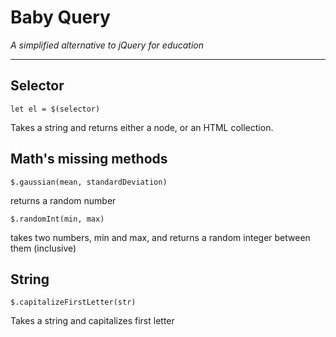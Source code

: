 # Baby Query

_A simplified alternative to jQuery for education_

***

## Selector

    let el = $(selector)

Takes a string and returns either a node, or an HTML collection.
## Math's missing methods

    $.gaussian(mean, standardDeviation)

returns a random number

    $.randomInt(min, max)

takes two numbers, min and max, and returns a random integer between them (inclusive)

## String

    $.capitalizeFirstLetter(str)

Takes a string and capitalizes first letter
